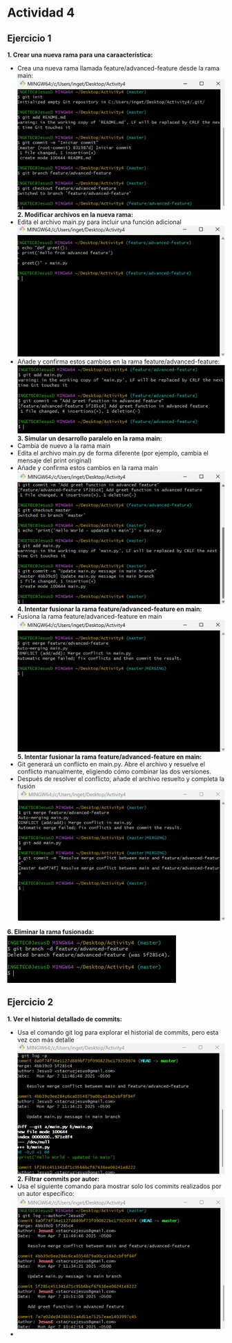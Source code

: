 # Actividad 4
## Ejercicio 1
**1. Crear una nueva rama para una caraacterística:**
  - Crea una nueva rama llamada feature/advanced-feature desde la rama main:
    ![Imagen 1](/Image/EJ1-1.jpg)
**2. Modificar archivos en la nueva rama:**
  - Edita el archivo main.py para incluir una función adicional
    ![Imagen 2](/Image/EJ1-2-1.jpg)
  - Añade y confirma estos cambios en la rama feature/advanced-feature:
    ![Imagen 3](/Image/EJ1-2-2.jpg)
**3. Simular un desarrollo paralelo en la rama main:**
  - Cambia de nuevo a la rama main
  - Edita el archivo main.py de forma diferente (por ejemplo, cambia el mensaje del print original)
  - Añade y confirma estos cambios en la rama main
    ![Imagen 4](/Image/EJ1-3.jpg)
**4. Intentar fusionar la rama feature/advanced-feature en main:**
  - Fusiona la rama feature/advanced-feature en main
    ![Imagen 5](/Image/EJ1-4.jpg)
**5. Intentar fusionar la rama feature/advanced-feature en main:**
  - Git generará un conflicto en main.py. Abre el archivo y resuelve el conflicto manualmente, eligiendo cómo combinar las dos versiones.
  - Después de resolver el conflicto, añade el archivo resuelto y completa la fusión
    ![Imagen 6](/Image/EJ1-5-1.jpg)
    
**6. Eliminar la rama fusionada:**
    ![Imagen 7](/Image/EJ1-6.jpg)

## Ejercicio 2
**1. Ver el historial detallado de commits:**
- Usa el comando git log para explorar el historial de commits, pero esta vez con más detalle
![Imagen 8](/Image/EJ2-1.jpg)
**2. Filtrar commits por autor:**
- Usa el siguiente comando para mostrar solo los commits realizados por un autor específico:
![Imagen 9](/Image/EJ2-2.jpg)
- 
